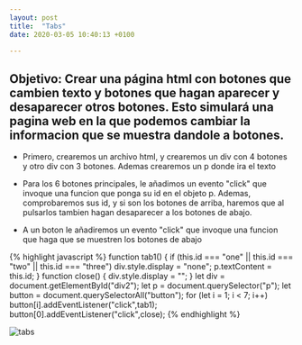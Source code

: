 ```yaml
---
layout: post
title:  "Tabs"
date: 2020-03-05 10:40:13 +0100

---
```



## Objetivo: Crear una página html con botones que cambien texto y botones que hagan aparecer y desaparecer otros botones. Esto simulará una pagina web en la que podemos cambiar la informacion que se muestra dandole a botones.

 - Primero, crearemos un archivo html, y crearemos un div con 4 botones y otro div con 3 botones. Ademas crearemos un p donde ira el texto

 - Para los 6 botones principales, le añadimos un evento "click" que invoque una funcion que ponga su id en el objeto p. Ademas, comprobaremos sus id, y si son los botones de arriba, haremos que al pulsarlos tambien hagan desaparecer a los botones de abajo.

 - A un boton le añadiremos un evento "click" que invoque una funcion que haga que se muestren los botones de abajo


{% highlight javascript %}
function tab1() {
  if (this.id === "one" || this.id === "two" || this.id === "three")
    div.style.display = "none";
  p.textContent = this.id;
}
function close() {
  div.style.display = "";
}
let div = document.getElementById("div2");
let p = document.querySelector("p");
let button = document.querySelectorAll("button");
for (let i = 1; i < 7; i++)
  button[i].addEventListener("click",tab1);
button[0].addEventListener("click",close);
{% endhighlight %}


![tabs](/img/tabs.png)

